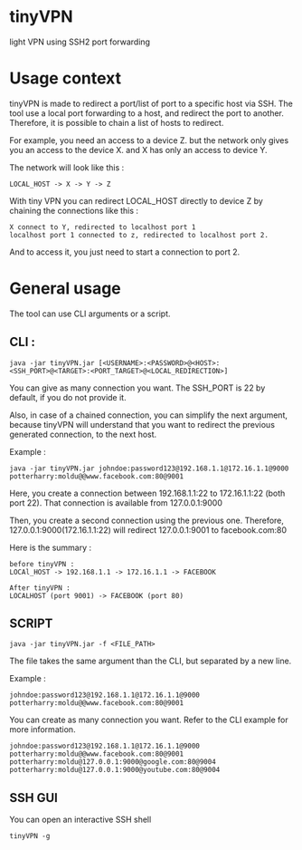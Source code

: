 # tinyVPN

light VPN using SSH2 port forwarding

# Usage context

tinyVPN is made to redirect a port/list of port to a specific host via SSH.
The tool use a local port forwarding to a host, and redirect the port to another. 
Therefore, it is possible to chain a list of hosts to redirect.

For example, you need an access to a device Z. but the network only gives you an access
to the device X. and X has only an access to device Y.

The network will look like this :

```
LOCAL_HOST -> X -> Y -> Z
```

With tiny VPN you can redirect LOCAL_HOST directly to device Z by chaining the connections like this :

```
X connect to Y, redirected to localhost port 1
localhost port 1 connected to z, redirected to localhost port 2.
```

And to access it, you just need to start a connection to port 2.

# General usage

The tool can use CLI arguments or a script.

## CLI :

```
java -jar tinyVPN.jar [<USERNAME>:<PASSWORD>@<HOST>:<SSH_PORT>@<TARGET>:<PORT_TARGET>@<LOCAL_REDIRECTION>]
```

You can give as many connection you want. The SSH_PORT is 22 by default, if you do not provide it.

Also, in case of a chained connection, you can simplify the next argument, because tinyVPN will understand that 
you want to redirect the previous generated connection, to the next host. 

Example : 

```
java -jar tinyVPN.jar johndoe:password123@192.168.1.1@172.16.1.1@9000 potterharry:moldu@@www.facebook.com:80@9001
```

Here, you create a connection between 192.168.1.1:22 to 172.16.1.1:22 (both port 22). That connection is available from 127.0.0.1:9000

Then, you create a second connection using the previous one. Therefore, 127.0.0.1:9000(172.16.1.1:22) will redirect 127.0.0.1:9001 to facebook.com:80

Here is the summary :

```
before tinyVPN :
LOCAl_HOST -> 192.168.1.1 -> 172.16.1.1 -> FACEBOOK

After tinyVPN :
LOCALHOST (port 9001) -> FACEBOOK (port 80)
```

## SCRIPT

```
java -jar tinyVPN.jar -f <FILE_PATH>
```

The file takes the same argument than the CLI, but separated by a new line.

Example :

```
johndoe:password123@192.168.1.1@172.16.1.1@9000
potterharry:moldu@@www.facebook.com:80@9001
```

You can create as many connection you want. Refer to the CLI example for more information.

```
johndoe:password123@192.168.1.1@172.16.1.1@9000
potterharry:moldu@@www.facebook.com:80@9001
potterharry:moldu@127.0.0.1:9000@google.com:80@9004
potterharry:moldu@127.0.0.1:9000@youtube.com:80@9004
```

## SSH GUI

You can open an interactive SSH shell 

```
tinyVPN -g
```
